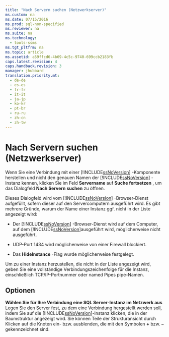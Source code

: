 ```yaml
---
title: "Nach Servern suchen (Netzwerkserver)"
ms.custom: na
ms.date: 07/15/2016
ms.prod: sql-non-specified
ms.reviewer: na
ms.suite: na
ms.technology: 
  - tools-ssms
ms.tgt_pltfrm: na
ms.topic: article
ms.assetid: a59ffcd6-4b69-4c5c-9740-699ccb2183fb
caps.latest.revision: 4
caps.handback.revision: 3
manager: jhubbard
translation.priority.mt: 
  - de-de
  - es-es
  - fr-fr
  - it-it
  - ja-jp
  - ko-kr
  - pt-br
  - ru-ru
  - zh-cn
  - zh-tw
---
```

# Nach Servern suchen (Netzwerkserver)
Wenn Sie eine Verbindung mit einer [!INCLUDE[ssNoVersion](../content/includes/ssNoVersion_md.md)] -Komponente herstellen und nicht den genauen Namen der [!INCLUDE[ssNoVersion](../content/includes/ssNoVersion_md.md)] -Instanz kennen, klicken Sie im Feld **Servername** auf **Suche fortsetzen** , um das Dialogfeld **Nach Servern suchen** zu öffnen.  
  
Dieses Dialogfeld wird vom [!INCLUDE[ssNoVersion](../content/includes/ssNoVersion_md.md)] -Browser-Dienst aufgefüllt, sofern dieser auf den Servercomputern ausgeführt wird. Es gibt mehrere Gründe, warum der Name einer Instanz ggf. nicht in der Liste angezeigt wird:  
  
-   Der [!INCLUDE[ssNoVersion](../content/includes/ssNoVersion_md.md)] -Browser-Dienst wird auf dem Computer, auf dem [!INCLUDE[ssNoVersion](../content/includes/ssNoVersion_md.md)]ausgeführt wird, möglicherweise nicht ausgeführt.  
  
-   UDP-Port 1434 wird möglicherweise von einer Firewall blockiert.  
  
-   Das **HideInstance** -Flag wurde möglicherweise festgelegt.  
  
Um zu einer Instanz herzustellen, die nicht in der Liste angezeigt wird, geben Sie eine vollständige Verbindungszeichenfolge für die Instanz, einschließlich TCP\/IP-Portnummer oder named Pipes pipe-Namen.  
  
## Optionen  
**Wählen Sie für Ihre Verbindung eine SQL Server-Instanz im Netzwerk aus**  
Legen Sie den Server fest, zu dem eine Verbindung hergestellt werden soll, indem Sie auf die [!INCLUDE[ssNoVersion](../content/includes/ssNoVersion_md.md)]-Instanz klicken, die in der Baumstruktur angezeigt wird. Sie können Teile der Strukturansicht durch Klicken auf die Knoten ein- bzw. ausblenden, die mit den Symbolen **\+** bzw. **–** gekennzeichnet sind.  
  
